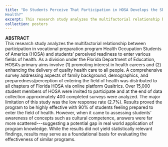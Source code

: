 ```yaml
---
title: "Do Students Perceive That Participation in HOSA Develops the Skills Needed for Careers in
Health?"
excerpt: This research study analyzes the multifactorial relationship between participation in vocational preparation program Health Occupation Students of America (HOSA) and students’ perceived readiness to enter various fields of health. <br> <br> <div align="center"><a href="https://shalslikesepi.github.io/images/HOSA.png" target="_blank" rel="noreferrer">View Poster Here.</a></div>
collection: posters
---
```


**ABSTRACT**   
This research study analyzes the multifactorial relationship between participation in vocational preparation program Health Occupation Students of America (HOSA) and students’ perceived readiness to enter various fields of health. As a division under the Florida Department of Education, HOSA’s primary aims involve (1) promoting interest in health careers and (2) enhancing the delivery of quality health care to all people. A comprehensive survey addressing aspects of family background, demographics, and preparedness/perception of entering the field of health was distributed to all chapters of Florida HOSA via online platform Qualtrics. Over 15,000 student members of HOSA were invited to participate and at the end of data collection approximately 400 completed surveys were analyzed. The major limitation of this study was the low response rate (2.7%). Results proved the program to be highly effective with 90% of students feeling prepared to enter the field of health. However, when it came to assessing students’ awareness of concepts such as cultural competence, answers were far more scattered---suggesting a potential gap in real world application of program knowledge. While the results did not yield statistically relevant findings, results may serve as a foundational basis for evaluating the effectiveness of similar programs.

